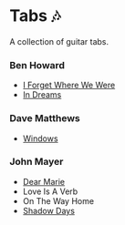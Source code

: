 # Tabs 🎶

A collection of guitar tabs.

### Ben Howard

- [I Forget Where We Were](./ben-howard/i-forget-where-we-were.md)
- [In Dreams](./ben-howard/in-dreams.md)

### Dave Matthews

- [Windows](./dave-matthews/windows.md)

### John Mayer

- [Dear Marie](./john-mayer/dear-marie.md)
- Love Is A Verb
- On The Way Home
- [Shadow Days](./john-mayer/shadow-days.md)
